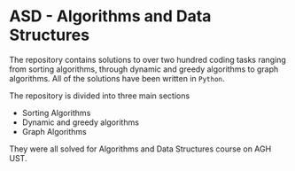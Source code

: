 # ASD - Algorithms and Data Structures
The repository contains solutions to over two hundred coding tasks ranging from sorting algorithms, through dynamic and greedy algorithms to graph algorithms. All of the solutions have been written in `Python`.

The repository is divided into three main sections

- Sorting Algorithms
- Dynamic and greedy algorithms
- Graph Algorithms

They were all solved for Algorithms and Data Structures course on AGH UST.
